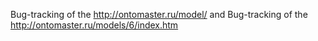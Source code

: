 Bug-tracking of the http://ontomaster.ru/model/
and
Bug-tracking of the http://ontomaster.ru/models/6/index.htm